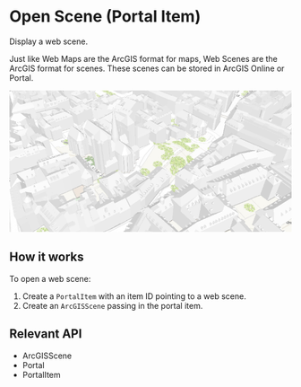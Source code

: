 # Open Scene (Portal Item)

Display a web scene.

Just like Web Maps are the ArcGIS format for maps, Web Scenes are the ArcGIS format for scenes. These scenes can 
be stored in ArcGIS Online or Portal.

![](OpenScenePortalItem.png)

## How it works

To open a web scene:


1. Create a `PortalItem` with an item ID pointing to a web scene.
2. Create an `ArcGISScene` passing in the portal item.


## Relevant API


* ArcGISScene
* Portal
* PortalItem

